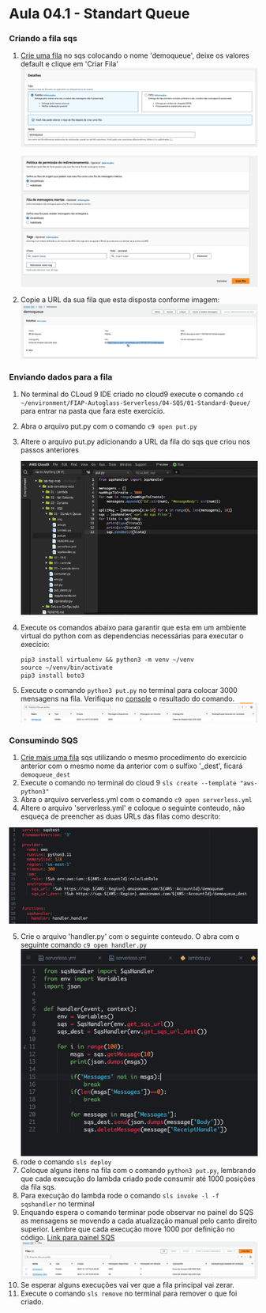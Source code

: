 # Aula 04.1 - Standart Queue

### Criando a fila sqs

1. [Crie uma fila](https://us-east-1.console.aws.amazon.com/sqs/v3/home?region=us-east-1#/create-queue) no sqs colocando o nome 'demoqueue', deixe os valores default e clique em 'Criar Fila'
    ![img/sqs01.png](img/sqs01.png)

    ![img/sqs01.png](img/sqs03.png)

2. Copie a URL da sua fila que esta disposta conforme imagem:
    ![](img/sqs02.png)

### Enviando dados para a fila

1. No terminal do CLoud 9 IDE criado no cloud9 execute o comando `cd ~/environment/FIAP-Autoglass-Serverless/04-SQS/01-Standard-Queue/` para entrar na pasta que fara este exercicio.
2. Abra o arquivo put.py com o comando `c9 open put.py`
3. Altere o arquivo put.py adicionando a URL da fila do sqs que criou nos passos anteriores

    ![img/sendtoqueue01.png](img/sendtoqueue01.png)

3. Execute os comandos abaixo para garantir que esta em um ambiente virtual do python com as dependencias necessárias para executar o execício:

   ``` shell
   pip3 install virtualenv && python3 -m venv ~/venv
   source ~/venv/bin/activate
   pip3 install boto3
   ```

4. Execute o comando `python3 put.py` no terminal para colocar 3000 mensagens na fila. Verifique no [console](https://us-east-1.console.aws.amazon.com/sqs/v3/home?region=us-east-1#/queues) o resultado do comando.
![alt](img/sendtoqueue02.png)

### Consumindo SQS

1. [Crie mais uma fila](https://us-east-1.console.aws.amazon.com/sqs/v3/home?region=us-east-1#/create-queue) sqs utilizando o mesmo procedimento do exercicio anterior com o mesmo nome da anterior com o sulfixo '_dest', ficará `demoqueue_dest`
2. Execute o comando no terminal do cloud 9 `sls create --template "aws-python3"`
3. Abra o arquivo serverless.yml com o comando `c9 open serverless.yml`
4. Altere o arquivo 'serverless.yml' e coloque o seguinte conteudo, não esqueça de preencher as duas URLs das filas como descrito:

![img/lambda-01.png](img/lambda-01.png)

5. Crie o arquivo 'handler.py' com o seguinte conteudo. O abra com o seguinte comando `c9 open handler.py`
![img/lambda-02.png](img/lambda-02.png)
7. rode o comando `sls deploy`
8. Coloque alguns itens na fila com o comando `python3 put.py`, lembrando que cada execução do lambda criado pode consumir até 1000 posições da fila sqs.
9. Para execução do lambda rode o comando `sls invoke -l -f sqshandler` no terminal
10. Enquando espera o comando terminar pode observar no painel do SQS as mensagens se movendo a cada atualização manual pelo canto direito superior. Lembre que cada execução move 1000 por definição no código. [Link para painel SQS](https://console.aws.amazon.com/sqs/v2/home?region=us-east-1#/queues)
    ![alt](img/lambda-02-1.png)
11. Se esperar alguns execuções vai ver que a fila principal vai zerar.
12. Execute o comando `sls remove` no terminal para remover o que foi criado.

